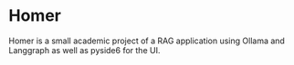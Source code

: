 # Homer
Homer is a small academic project of a RAG application using Ollama and Langgraph as well as pyside6 for the UI.
